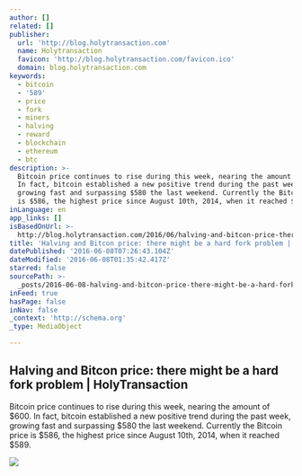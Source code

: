 ```yaml
---
author: []
related: []
publisher:
  url: 'http://blog.holytransaction.com'
  name: Holytransaction
  favicon: 'http://blog.holytransaction.com/favicon.ico'
  domain: blog.holytransaction.com
keywords:
  - bitcoin
  - '589'
  - price
  - fork
  - miners
  - halving
  - reward
  - blockchain
  - ethereum
  - btc
description: >-
  Bitcoin price continues to rise during this week, nearing the amount of $600.
  In fact, bitcoin established a new positive trend during the past week,
  growing fast and surpassing $580 the last weekend. Currently the Bitcoin price
  is $586, the highest price since August 10th, 2014, when it reached $589.
inLanguage: en
app_links: []
isBasedOnUrl: >-
  http://blog.holytransaction.com/2016/06/halving-and-bitcon-price-there-might-be.html
title: 'Halving and Bitcon price: there might be a hard fork problem | HolyTransaction'
datePublished: '2016-06-08T07:26:43.104Z'
dateModified: '2016-06-08T01:35:42.417Z'
starred: false
sourcePath: >-
  _posts/2016-06-08-halving-and-bitcon-price-there-might-be-a-hard-fork-problem.md
inFeed: true
hasPage: false
inNav: false
_context: 'http://schema.org'
_type: MediaObject

---
```

<article style=""><h1>Halving and Bitcon price: there might be a hard fork problem | HolyTransaction</h1><p>Bitcoin price continues to rise during this week, nearing the amount of $600. In fact, bitcoin established a new positive trend during the past week, growing fast and surpassing $580 the last weekend. Currently the Bitcoin price is $586, the highest price since August 10th, 2014, when it reached $589.</p><img src="https://2.bp.blogspot.com/-LLthe1Bu83c/V1dKLh7_U4I/AAAAAAAAAhQ/W6eC80Et8dQ7EnFTlONNfPjM6JKISycRACLcB/w1200-h630-p-nu/business-3-1485978.jpg" /></article>